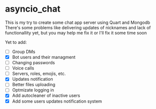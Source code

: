 # asyncio_chat
This is my try to create some chat app server using Quart and Mongodb  
There's some problems like delivering updates of nicknames and lack of functionallity yet, but you may help me fix it or I'll fix it some time soon  

Yet to add:
- [ ] Group DMs
- [x] Bot users and their managment
- [ ] Changing passwords
- [ ] Voice calls
- [ ] Servers, roles, emojis, etc.
- [x] Updates notification
- [ ] Better files uploading
- [ ] Optmizate logging in
- [x] Add autocleaner of inactive users
- [x] Add some users updates notification system
